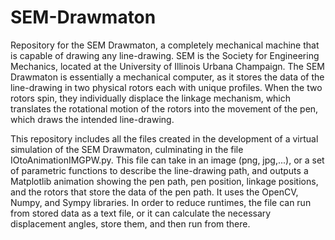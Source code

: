 # SEM-Drawmaton
Repository for the SEM Drawmaton, a completely mechanical machine that is capable of drawing any line-drawing. SEM is the Society for Engineering Mechanics, located at the University of Illinois Urbana Champaign. The SEM Drawmaton is essentially a mechanical computer, as it stores the data of the line-drawing in two physical rotors each with unique profiles. When the two rotors spin, they individually displace the linkage mechanism, which translates the rotational motion of the rotors into the movement of the pen, which draws the intended line-drawing. 

This repository includes all the files created in the development of a virtual simulation of the SEM Drawmaton, culminating in the file IOtoAnimationIMGPW.py. This file can take in an image (png, jpg,...), or a set of parametric functions to describe the line-drawing path, and outputs a Matplotlib animation showing the pen path, pen position, linkage positions, and the rotors that store the data of the pen path. It uses the OpenCV, Numpy, and Sympy libraries. In order to reduce runtimes, the file can run from stored data as a text file, or it can calculate the necessary displacement angles, store them, and then run from there.  
